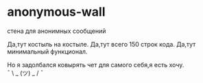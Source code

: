 # anonymous-wall
стена для анонимных сообщений

Да,тут костыль на костыле.
Да,тут всего 150 строк кода.
Да,тут минимальный функционал.

Но я задолбался ковырять чет для самого себя,я есть хочу.  
¯ \ _ (ツ) _ / ¯
